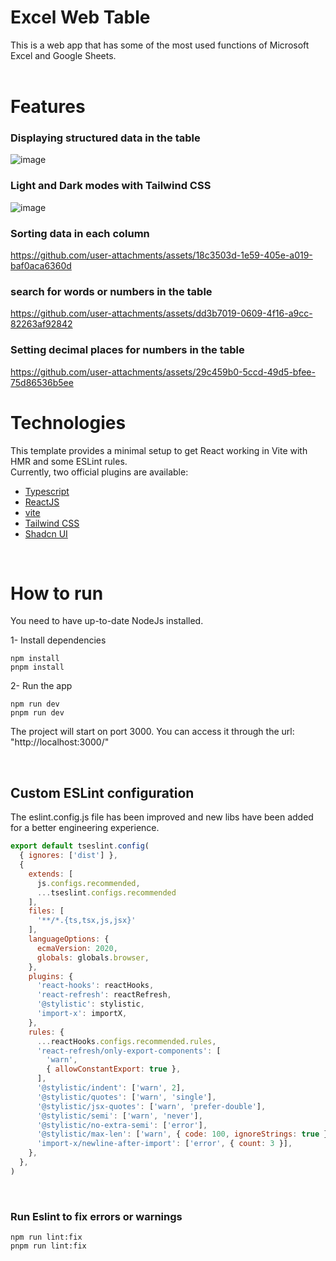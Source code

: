 # Excel Web Table
This is a web app that has some of the most used functions of Microsoft Excel and Google Sheets.
<br /> <br />


# Features

### Displaying structured data in the table
![image](https://github.com/user-attachments/assets/2ee0dc26-63e8-44df-ae1b-d2523d2c46c4)

### Light and Dark modes with Tailwind CSS
![image](https://github.com/user-attachments/assets/232aa21d-658d-4c9a-ba2e-3aebb751976b)

### Sorting data in each column 
https://github.com/user-attachments/assets/18c3503d-1e59-405e-a019-baf0aca6360d

### search for words or numbers in the table
https://github.com/user-attachments/assets/dd3b7019-0609-4f16-a9cc-82263af92842

### Setting decimal places for numbers in the table
https://github.com/user-attachments/assets/29c459b0-5ccd-49d5-bfee-75d86536b5ee





# Technologies

This template provides a minimal setup to get React working in Vite with HMR and some ESLint rules.<br/>
Currently, two official plugins are available:

- [Typescript](https://www.typescriptlang.org/)
- [ReactJS](https://react.dev/)
- [vite](https://vite.dev/guide/)
- [Tailwind CSS](https://tailwindcss.com/docs/)
- [Shadcn UI](https://ui.shadcn.com/docs/)
  
<br />

# How to run
You need to have up-to-date NodeJs installed.

1- Install dependencies
```
npm install
pnpm install
```

2- Run the app
```
npm run dev
pnpm run dev
```
The project will start on port 3000. You can access it through the url: "http://localhost:3000/"

<br />

## Custom ESLint configuration
The eslint.config.js file has been improved and new libs have been added for a better engineering experience.

```js
export default tseslint.config(
  { ignores: ['dist'] },
  {
    extends: [
      js.configs.recommended,
      ...tseslint.configs.recommended
    ],
    files: [
      '**/*.{ts,tsx,js,jsx}'
    ],
    languageOptions: {
      ecmaVersion: 2020,
      globals: globals.browser,
    },
    plugins: {
      'react-hooks': reactHooks,
      'react-refresh': reactRefresh,
      '@stylistic': stylistic,
      'import-x': importX,
    },
    rules: {
      ...reactHooks.configs.recommended.rules,
      'react-refresh/only-export-components': [
        'warn',
        { allowConstantExport: true },
      ],
      '@stylistic/indent': ['warn', 2],
      '@stylistic/quotes': ['warn', 'single'],
      '@stylistic/jsx-quotes': ['warn', 'prefer-double'],
      '@stylistic/semi': ['warn', 'never'],
      '@stylistic/no-extra-semi': ['error'],
      '@stylistic/max-len': ['warn', { code: 100, ignoreStrings: true }],
      'import-x/newline-after-import': ['error', { count: 3 }],
    },
  },
)
```
<br/>


### Run Eslint to fix errors or warnings
```
npm run lint:fix
pnpm run lint:fix

```
